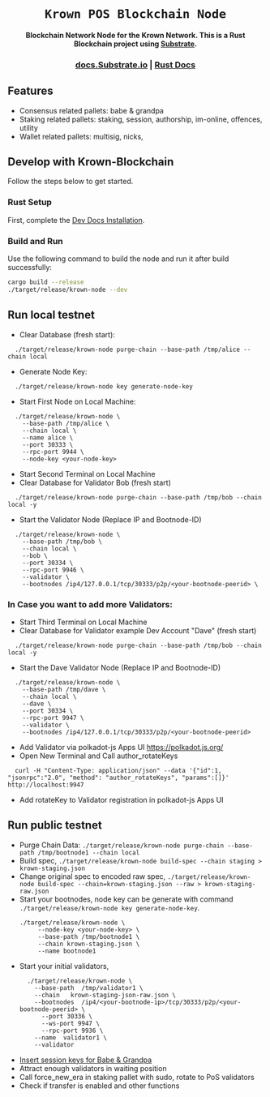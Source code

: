 <div align="center">

  <h1><code>Krown POS Blockchain Node</code></h1>

  <strong>Blockchain Network Node for the Krown Network. This is a Rust Blockchain project using <a href="https://github.com/paritytech/substrate">Substrate</a>.</strong>

  <h3>
    <a href="https://docs.substrate.io/">docs.Substrate.io</a>
    <span> | </span>
    <a href="https://paritytech.github.io/polkadot-sdk/master/sc_service/index.html">Rust Docs</a>
  </h3>

</div>

## Features

* Consensus related pallets: babe & grandpa
* Staking related pallets: staking, session, authorship, im-online, offences, utility
* Wallet related pallets: multisig, nicks,

## Develop with Krown-Blockchain

Follow the steps below to get started.

### Rust Setup

First, complete the [Dev Docs Installation](https://docs.substrate.io/install/).

### Build and Run

Use the following command to build the node and run it after build successfully:

```sh
cargo build --release
./target/release/krown-node --dev
```

## Run local testnet
* Clear Database (fresh start):
```shell 
  ./target/release/krown-node purge-chain --base-path /tmp/alice --chain local
```
* Generate Node Key:
```shell
  ./target/release/krown-node key generate-node-key
```
* Start First Node on Local Machine:
```shell
  ./target/release/krown-node \
    --base-path /tmp/alice \
    --chain local \
    --name alice \
    --port 30333 \
    --rpc-port 9944 \
    --node-key <your-node-key>
```
* Start Second Terminal on Local Machine
* Clear Database for Validator Bob (fresh start)
```shell
  ./target/release/krown-node purge-chain --base-path /tmp/bob --chain local -y
```
* Start the Validator Node
  (Replace IP and Bootnode-ID)
```shell
  ./target/release/krown-node \
    --base-path /tmp/bob \
    --chain local \
    --bob \
    --port 30334 \
    --rpc-port 9946 \
    --validator \    
    --bootnodes /ip4/127.0.0.1/tcp/30333/p2p/<your-bootnode-peerid> \
```

### In Case you want to add more Validators:
* Start Third Terminal on Local Machine
* Clear Database for Validator example Dev Account "Dave" (fresh start)
```shell
  ./target/release/krown-node purge-chain --base-path /tmp/bob --chain local -y
```
* Start the Dave Validator Node
  (Replace IP and Bootnode-ID)
```shell
  ./target/release/krown-node \
    --base-path /tmp/dave \
    --chain local \
    --dave \
    --port 30334 \
    --rpc-port 9947 \
    --validator \
    --bootnodes /ip4/127.0.0.1/tcp/30333/p2p/<your-bootnode-peerid>
```
* Add Validator via polkadot-js Apps UI https://polkadot.js.org/
* Open New Terminal and Call author_rotateKeys
```shell
  curl -H "Content-Type: application/json" --data '{"id":1, "jsonrpc":"2.0", "method": "author_rotateKeys", "params":[]}' http://localhost:9947
```
* Add rotateKey to Validator registration in polkadot-js Apps UI


## Run public testnet

* Purge Chain Data: `./target/release/krown-node purge-chain --base-path /tmp/bootnode1 --chain local`
* Build spec, `./target/release/krown-node build-spec --chain staging > krown-staging.json`
* Change original spec to encoded raw spec, `./target/release/krown-node build-spec --chain=krown-staging.json --raw > krown-staging-raw.json`
* Start your bootnodes, node key can be generate with command `./target/release/krown-node key generate-node-key`.
  ```shell
  ./target/release/krown-node \
       --node-key <your-node-key> \
       --base-path /tmp/bootnode1 \
       --chain krown-staging.json \
       --name bootnode1
  ```
* Start your initial validators,
  ```shell
    ./target/release/krown-node \
      --base-path  /tmp/validator1 \
      --chain   krown-staging-json-raw.json \
      --bootnodes  /ip4/<your-bootnode-ip>/tcp/30333/p2p/<your-bootnode-peerid> \
	    --port 30336 \
	    --ws-port 9947 \
	    --rpc-port 9936 \
      --name  validator1 \
      --validator
  ```
* [Insert session keys for Babe & Grandpa](https://docs.substrate.io/tutorials/build-a-blockchain/add-trusted-nodes/#generate-your-account-and-keys)
* Attract enough validators in waiting position
* Call force_new_era in staking pallet with sudo, rotate to PoS validators
* Check if transfer is enabled and other functions
